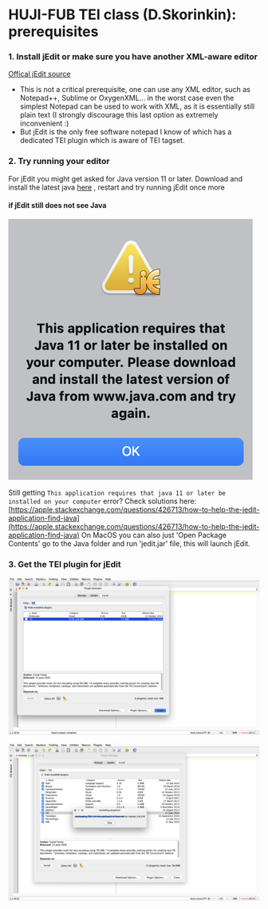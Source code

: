 # HUJI-FUB TEI class (D.Skorinkin): prerequisites


### 1. Install jEdit or make sure you have another XML-aware editor

[Offical jEdit source](http://www.jedit.org/index.php?page=download) 

* This is not a critical prerequisite, one can use any XML editor, such as Notepad++, Sublime or OxygenXML... in the worst case even the simplest Notepad can be used to work with XML, as it is essentially still plain text (I strongly discourage this last option as extremely inconvenient :) 
* But jEdit is the only free software notepad I know of which has a dedicated TEI plugin which is aware of TEI tagset. 

### 2. Try running your editor

For jEdit you might get asked for Java version 11 or later. Download and install the latest java [here](https://www.oracle.com/java/technologies/downloads/) , restart and try running jEdit once more


#### if jEdit still does not see Java

![pics/java11issue.png](pics/java11issue.png)

Still getting `This application requires that java 11 or later be installed on your computer` error? Check solutions here: [https://apple.stackexchange.com/questions/426713/how-to-help-the-jedit-application-find-java](https://apple.stackexchange.com/questions/426713/how-to-help-the-jedit-application-find-java)
On MacOS you can also just 'Open Package Contents' go to the Java folder and run 'jedit.jar' file, this will launch jEdit.

### 3. Get the TEI plugin for jEdit

![pics/teiplugin1.png](pics/teiplugin1.png)


![pics/teiplugin3.png](pics/teiplugin3.png)
